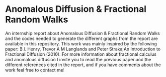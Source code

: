 # Anomalous Diffusion & Fractional Random Walks

An internship report about Anomalous Diffusion & Fractional Random Walks and the codes needed to generate the different graphs from the report are available in this repository.
This work was mainly inspired by the following paper: B.I. Henry, Trevor A M Langlands and Peter Straka,An Introduction to Fractional Diffusion (2010).
For more information about fractional calculus and anomalous diffusion I invite you to read the previous paper and the different references cited in the report, and if you have comments about the work feel free to contact me! 
